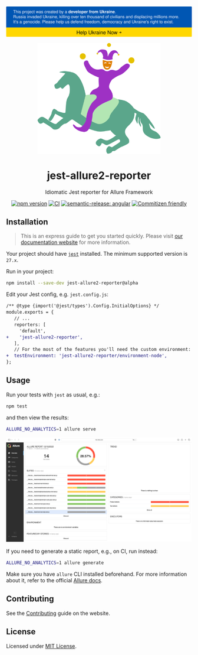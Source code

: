 [![Stand With Ukraine](https://raw.githubusercontent.com/vshymanskyy/StandWithUkraine/main/banner-direct-single.svg)](https://stand-with-ukraine.pp.ua)

<div align="center">

<img src="docs/img/logo-full.svg" height="300" />

# jest-allure2-reporter

Idiomatic Jest reporter for Allure Framework

[![npm version](https://badge.fury.io/js/jest-allure2-reporter.svg)](https://badge.fury.io/js/jest-allure2-reporter)
[![CI](https://github.com/wix-incubator/jest-allure2-reporter/actions/workflows/ci.yml/badge.svg)](https://github.com/wix-incubator/jest-allure2-reporter/actions/workflows/ci.yml)
[![semantic-release: angular](https://img.shields.io/badge/semantic--release-angular-e10079?logo=semantic-release)](https://github.com/semantic-release/semantic-release)
[![Commitizen friendly](https://img.shields.io/badge/commitizen-friendly-brightgreen.svg)](http://commitizen.github.io/cz-cli/)

</div>

## Installation

> This is an express guide to get you started quickly. Please visit [our documentation website] for more information.

Your project should have [`jest`] installed. The minimum supported version is `27.x`.

Run in your project:

```bash
npm install --save-dev jest-allure2-reporter@alpha
```

Edit your Jest config, e.g. `jest.config.js`:

```diff
/** @type {import('@jest/types').Config.InitialOptions} */
module.exports = {
   // ...
   reporters: [
     'default',
+    'jest-allure2-reporter',
   ],
   // For the most of the features you'll need the custom environment:
+  testEnvironment: 'jest-allure2-reporter/environment-node',
};
```

## Usage

Run your tests with `jest` as usual, e.g.:

```bash
npm test
```

and then view the results:

```bash
ALLURE_NO_ANALYTICS=1 allure serve
```

![Example screenshot](docs/img/example.png)

If you need to generate a static report, e.g., on CI, run instead:

```bash
ALLURE_NO_ANALYTICS=1 allure generate
```

Make sure you have `allure` CLI installed beforehand. For more information about it, refer to the official [Allure docs].

## Contributing

See the [Contributing] guide on the website.

## License

Licensed under [MIT License].

[`jest`]: https://jestjs.io
[our documentation website]: https://wix-incubator.github.io/jest-allure2-reporter/
[Allure docs]: https://docs.qameta.io/allure/#_get_started
[Contributing]: https://wix-incubator.github.io/jest-allure2-reporter/about/contributing
[MIT License]: LICENSE
